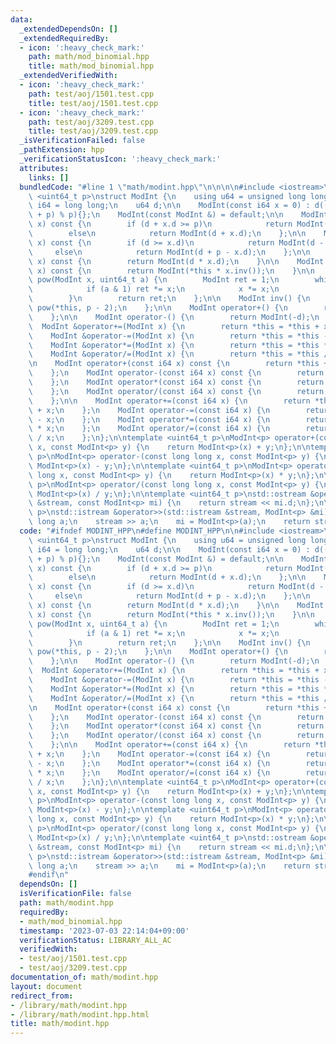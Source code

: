 ```yaml
---
data:
  _extendedDependsOn: []
  _extendedRequiredBy:
  - icon: ':heavy_check_mark:'
    path: math/mod_binomial.hpp
    title: math/mod_binomial.hpp
  _extendedVerifiedWith:
  - icon: ':heavy_check_mark:'
    path: test/aoj/1501.test.cpp
    title: test/aoj/1501.test.cpp
  - icon: ':heavy_check_mark:'
    path: test/aoj/3209.test.cpp
    title: test/aoj/3209.test.cpp
  _isVerificationFailed: false
  _pathExtension: hpp
  _verificationStatusIcon: ':heavy_check_mark:'
  attributes:
    links: []
  bundledCode: "#line 1 \"math/modint.hpp\"\n\n\n\n#include <iostream>\n\ntemplate\
    \ <uint64_t p>\nstruct ModInt {\n    using u64 = unsigned long long;\n    using\
    \ i64 = long long;\n    u64 d;\n\n    ModInt(const i64 x = 0) : d((x % i64(p)\
    \ + p) % p){};\n    ModInt(const ModInt &) = default;\n\n    ModInt operator+(ModInt\
    \ x) const {\n        if (d + x.d >= p)\n            return ModInt(d + x.d - p);\n\
    \        else\n            return ModInt(d + x.d);\n    };\n\n    ModInt operator-(ModInt\
    \ x) const {\n        if (d >= x.d)\n            return ModInt(d - x.d);\n   \
    \     else\n            return ModInt(d + p - x.d);\n    };\n\n    ModInt operator*(ModInt\
    \ x) const {\n        return ModInt(d * x.d);\n    }\n\n    ModInt operator/(ModInt\
    \ x) const {\n        return ModInt(*this * x.inv());\n    }\n\n    static ModInt\
    \ pow(ModInt x, uint64_t a) {\n        ModInt ret = 1;\n        while (a) {\n\
    \            if (a & 1) ret *= x;\n            x *= x;\n            a >>= 1;\n\
    \        }\n        return ret;\n    };\n\n    ModInt inv() {\n        return\
    \ pow(*this, p - 2);\n    };\n\n    ModInt operator+() {\n        return *this;\n\
    \    };\n\n    ModInt operator-() {\n        return ModInt(-d);\n    };\n\n  \
    \  ModInt &operator+=(ModInt x) {\n        return *this = *this + x;\n    };\n\
    \    ModInt &operator-=(ModInt x) {\n        return *this = *this - x;\n    };\n\
    \    ModInt &operator*=(ModInt x) {\n        return *this = *this * x;\n    };\n\
    \    ModInt &operator/=(ModInt x) {\n        return *this = *this / x;\n    };\n\
    \n    ModInt operator+(const i64 x) const {\n        return *this + ModInt(x);\n\
    \    };\n    ModInt operator-(const i64 x) const {\n        return *this - ModInt(x);\n\
    \    };\n    ModInt operator*(const i64 x) const {\n        return *this * ModInt(x);\n\
    \    };\n    ModInt operator/(const i64 x) const {\n        return *this / ModInt(x);\n\
    \    };\n\n    ModInt operator+=(const i64 x) {\n        return *this = *this\
    \ + x;\n    };\n    ModInt operator-=(const i64 x) {\n        return *this = *this\
    \ - x;\n    };\n    ModInt operator*=(const i64 x) {\n        return *this = *this\
    \ * x;\n    };\n    ModInt operator/=(const i64 x) {\n        return *this = *this\
    \ / x;\n    };\n};\n\ntemplate <uint64_t p>\nModInt<p> operator+(const long long\
    \ x, const ModInt<p> y) {\n    return ModInt<p>(x) + y;\n};\n\ntemplate <uint64_t\
    \ p>\nModInt<p> operator-(const long long x, const ModInt<p> y) {\n    return\
    \ ModInt<p>(x) - y;\n};\n\ntemplate <uint64_t p>\nModInt<p> operator*(const long\
    \ long x, const ModInt<p> y) {\n    return ModInt<p>(x) * y;\n};\n\ntemplate <uint64_t\
    \ p>\nModInt<p> operator/(const long long x, const ModInt<p> y) {\n    return\
    \ ModInt<p>(x) / y;\n};\n\ntemplate <uint64_t p>\nstd::ostream &operator<<(std::ostream\
    \ &stream, const ModInt<p> mi) {\n    return stream << mi.d;\n};\n\ntemplate <uint64_t\
    \ p>\nstd::istream &operator>>(std::istream &stream, ModInt<p> &mi) {\n    long\
    \ long a;\n    stream >> a;\n    mi = ModInt<p>(a);\n    return stream;\n};\n\n"
  code: "#ifndef MODINT_HPP\n#define MODINT_HPP\n\n#include <iostream>\n\ntemplate\
    \ <uint64_t p>\nstruct ModInt {\n    using u64 = unsigned long long;\n    using\
    \ i64 = long long;\n    u64 d;\n\n    ModInt(const i64 x = 0) : d((x % i64(p)\
    \ + p) % p){};\n    ModInt(const ModInt &) = default;\n\n    ModInt operator+(ModInt\
    \ x) const {\n        if (d + x.d >= p)\n            return ModInt(d + x.d - p);\n\
    \        else\n            return ModInt(d + x.d);\n    };\n\n    ModInt operator-(ModInt\
    \ x) const {\n        if (d >= x.d)\n            return ModInt(d - x.d);\n   \
    \     else\n            return ModInt(d + p - x.d);\n    };\n\n    ModInt operator*(ModInt\
    \ x) const {\n        return ModInt(d * x.d);\n    }\n\n    ModInt operator/(ModInt\
    \ x) const {\n        return ModInt(*this * x.inv());\n    }\n\n    static ModInt\
    \ pow(ModInt x, uint64_t a) {\n        ModInt ret = 1;\n        while (a) {\n\
    \            if (a & 1) ret *= x;\n            x *= x;\n            a >>= 1;\n\
    \        }\n        return ret;\n    };\n\n    ModInt inv() {\n        return\
    \ pow(*this, p - 2);\n    };\n\n    ModInt operator+() {\n        return *this;\n\
    \    };\n\n    ModInt operator-() {\n        return ModInt(-d);\n    };\n\n  \
    \  ModInt &operator+=(ModInt x) {\n        return *this = *this + x;\n    };\n\
    \    ModInt &operator-=(ModInt x) {\n        return *this = *this - x;\n    };\n\
    \    ModInt &operator*=(ModInt x) {\n        return *this = *this * x;\n    };\n\
    \    ModInt &operator/=(ModInt x) {\n        return *this = *this / x;\n    };\n\
    \n    ModInt operator+(const i64 x) const {\n        return *this + ModInt(x);\n\
    \    };\n    ModInt operator-(const i64 x) const {\n        return *this - ModInt(x);\n\
    \    };\n    ModInt operator*(const i64 x) const {\n        return *this * ModInt(x);\n\
    \    };\n    ModInt operator/(const i64 x) const {\n        return *this / ModInt(x);\n\
    \    };\n\n    ModInt operator+=(const i64 x) {\n        return *this = *this\
    \ + x;\n    };\n    ModInt operator-=(const i64 x) {\n        return *this = *this\
    \ - x;\n    };\n    ModInt operator*=(const i64 x) {\n        return *this = *this\
    \ * x;\n    };\n    ModInt operator/=(const i64 x) {\n        return *this = *this\
    \ / x;\n    };\n};\n\ntemplate <uint64_t p>\nModInt<p> operator+(const long long\
    \ x, const ModInt<p> y) {\n    return ModInt<p>(x) + y;\n};\n\ntemplate <uint64_t\
    \ p>\nModInt<p> operator-(const long long x, const ModInt<p> y) {\n    return\
    \ ModInt<p>(x) - y;\n};\n\ntemplate <uint64_t p>\nModInt<p> operator*(const long\
    \ long x, const ModInt<p> y) {\n    return ModInt<p>(x) * y;\n};\n\ntemplate <uint64_t\
    \ p>\nModInt<p> operator/(const long long x, const ModInt<p> y) {\n    return\
    \ ModInt<p>(x) / y;\n};\n\ntemplate <uint64_t p>\nstd::ostream &operator<<(std::ostream\
    \ &stream, const ModInt<p> mi) {\n    return stream << mi.d;\n};\n\ntemplate <uint64_t\
    \ p>\nstd::istream &operator>>(std::istream &stream, ModInt<p> &mi) {\n    long\
    \ long a;\n    stream >> a;\n    mi = ModInt<p>(a);\n    return stream;\n};\n\
    #endif\n"
  dependsOn: []
  isVerificationFile: false
  path: math/modint.hpp
  requiredBy:
  - math/mod_binomial.hpp
  timestamp: '2023-07-03 22:14:04+09:00'
  verificationStatus: LIBRARY_ALL_AC
  verifiedWith:
  - test/aoj/1501.test.cpp
  - test/aoj/3209.test.cpp
documentation_of: math/modint.hpp
layout: document
redirect_from:
- /library/math/modint.hpp
- /library/math/modint.hpp.html
title: math/modint.hpp
---
```


